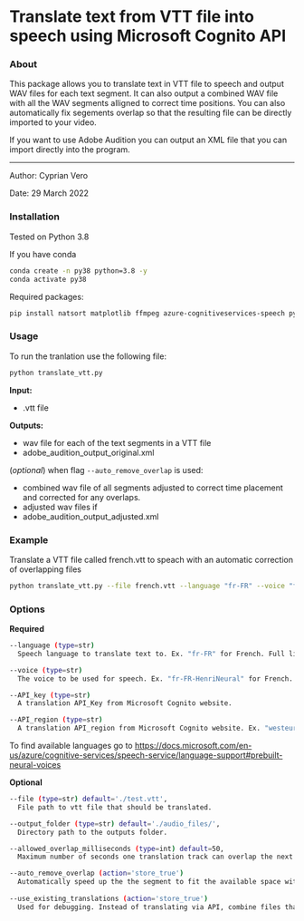 #   Translate text from VTT file into speech using Microsoft Cognito API

###  About

This package allows you to translate text in VTT file to speech and output WAV files for each text segment.
It can also output a combined WAV file with all the WAV segments alligned to correct time positions.
You can also automatically fix segements overlap so that the resulting file can be directly imported to your video.

If you want to use Adobe Audition you can output an XML file that you can import directly into the program.

---

Author: Cyprian Vero

Date: 29 March 2022


###  Installation

Tested on Python 3.8

If you have conda
```sh
conda create -n py38 python=3.8 -y
conda activate py38
```
Required packages:
```sh
pip install natsort matplotlib ffmpeg azure-cognitiveservices-speech pydub tqdm
```

###  Usage

To run the tranlation use the following file:

```sh
python translate_vtt.py
```

**Input:** 
* .vtt file

**Outputs:**
* wav file for each of the text segments in a VTT file
* adobe_audition_output_original.xml

(_optional_) when flag `--auto_remove_overlap` is used:
* combined wav file of all segments adjusted to correct time placement and corrected for any overlaps.
* adjusted wav files if 
* adobe_audition_output_adjusted.xml 

### Example 

Translate a VTT file called french.vtt to speach with an automatic correction of overlapping files
```sh
python translate_vtt.py --file french.vtt --language "fr-FR" --voice "fr-FR-HenriNeural" --API_key "[TYPE_YOUR_API_KEY_HERE]" --API_region "westeurope" --auto_remove_overlap
```

### Options

**Required**

```sh
--language (type=str)
  Speech language to translate text to. Ex. "fr-FR" for French. Full list available at: https://docs.microsoft.com/en-us/azure/cognitive-services/speech-service/language-support#prebuilt-neural-voices

--voice (type=str)
  The voice to be used for speech. Ex. "fr-FR-HenriNeural" for French. Full list available at: https://docs.microsoft.com/en-us/azure/cognitive-services/speech-service/language-support#prebuilt-neural-voices

--API_key (type=str)
  A translation API_Key from Microsoft Cognito website.

--API_region (type=str)
  A translation API_region from Microsoft Cognito website. Ex. "westeurope" for Western Europe
```

To find available languages go to https://docs.microsoft.com/en-us/azure/cognitive-services/speech-service/language-support#prebuilt-neural-voices


**Optional**

```sh
--file (type=str) default='./test.vtt',
  File path to vtt file that should be translated.

--output_folder (type=str) default='./audio_files/',
  Directory path to the outputs folder.

--allowed_overlap_milliseconds (type=int) default=50,
  Maximum number of seconds one translation track can overlap the next translation track

--auto_remove_overlap (action='store_true')
  Automatically speed up the the segment to fit the available space without overlap. If a track 1 overlaps track 2 by 1000 ms then the track 1 length will be speedup by 1000 ms.
    
--use_existing_translations (action='store_true')
  Used for debugging. Instead of translating via API, combine files that are already translated and available in the --output_folder.
```



